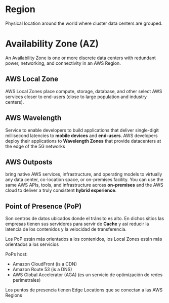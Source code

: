 # Region

Physical location around the world where cluster data centers are grouped. 


# Availability Zone (AZ)

An Availability Zone is one or more discrete data centers with redundant power, networking, and connectivity in an AWS Region.


## AWS Local Zone

AWS Local Zones place compute, storage, database, and other select AWS services closer to end-users (close to large population and industry centers).


## AWS Wavelength

Service to enable developers to build applications that deliver single-digit millisecond latencies to **mobile devices** and **end-users**. AWS developers deploy their applications to **Wavelength Zones** that provide datacenters at the edge of the 5G networks


## AWS Outposts

bring native AWS services, infrastructure, and operating models to virtually any data center, co-location space, or on-premises facility. You can use the same AWS APIs, tools, and infrastructure across **on-premises** and the AWS cloud to deliver a truly consistent **hybrid experience**.


## Point of Presence (PoP)

Son centros de datos ubicados donde el tránsito es alto. En dichos sitios las empresas tienen sus servidores para servir de **Cache** y así reducir la latencia de los contenidos y la velocidad de transferencia.

Los PoP están más orientados a los contenidos, los Local Zones están más orientados a los servicios

PoPs host:
* Amazon CloudFront (is a CDN)
* Amazon Route 53 (is a DNS)
* AWS Global Accelerator (AGA) (es un servicio de optimización de redes perimetrales)

Los puntos de presencia tienen Edge Locations que se conectan a las AWS Regions 